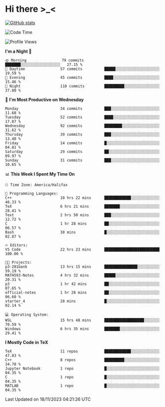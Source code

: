 # Hi there \>_<

[![GitHub stats](https://github-readme-stats.vercel.app/api?username=ARessegetesStery&show_icons=true&theme=transparent)](https://github.com/anuraghazra/github-readme-stats)

<!--START_SECTION:waka-->
![Code Time](http://img.shields.io/badge/Code%20Time-500%20hrs%2047%20mins-blue)

![Profile Views](http://img.shields.io/badge/Profile%20Views-11-blue)

**I'm a Night 🦉** 

```text
🌞 Morning                79 commits          ███████░░░░░░░░░░░░░░░░░░   27.15 % 
🌆 Daytime                57 commits          █████░░░░░░░░░░░░░░░░░░░░   19.59 % 
🌃 Evening                45 commits          ████░░░░░░░░░░░░░░░░░░░░░   15.46 % 
🌙 Night                  110 commits         █████████░░░░░░░░░░░░░░░░   37.80 % 
```
📅 **I'm Most Productive on Wednesday** 

```text
Monday                   34 commits          ███░░░░░░░░░░░░░░░░░░░░░░   11.68 % 
Tuesday                  52 commits          ████░░░░░░░░░░░░░░░░░░░░░   17.87 % 
Wednesday                92 commits          ████████░░░░░░░░░░░░░░░░░   31.62 % 
Thursday                 39 commits          ███░░░░░░░░░░░░░░░░░░░░░░   13.40 % 
Friday                   14 commits          █░░░░░░░░░░░░░░░░░░░░░░░░   04.81 % 
Saturday                 29 commits          ██░░░░░░░░░░░░░░░░░░░░░░░   09.97 % 
Sunday                   31 commits          ███░░░░░░░░░░░░░░░░░░░░░░   10.65 % 
```


📊 **This Week I Spent My Time On** 

```text
🕑︎ Time Zone: America/Halifax

💬 Programming Languages: 
C++                      10 hrs 22 mins      ████████████░░░░░░░░░░░░░   46.33 % 
TeX                      6 hrs 21 mins       ███████░░░░░░░░░░░░░░░░░░   28.41 % 
Text                     2 hrs 50 mins       ███░░░░░░░░░░░░░░░░░░░░░░   12.72 % 
C                        1 hr 28 mins        ██░░░░░░░░░░░░░░░░░░░░░░░   06.57 % 
Bash                     38 mins             █░░░░░░░░░░░░░░░░░░░░░░░░   02.87 % 

🔥 Editors: 
VS Code                  22 hrs 23 mins      █████████████████████████   100.00 % 

🐱‍💻 Projects: 
p3-281bank               13 hrs 15 mins      ███████████████░░░░░░░░░░   59.19 % 
MATH593-Notes            4 hrs 32 mins       █████░░░░░░░░░░░░░░░░░░░░   20.31 % 
p3                       1 hr 42 mins        ██░░░░░░░░░░░░░░░░░░░░░░░   07.65 % 
official-notes           1 hr 28 mins        ██░░░░░░░░░░░░░░░░░░░░░░░   06.60 % 
starter_4                28 mins             █░░░░░░░░░░░░░░░░░░░░░░░░   02.14 % 

💻 Operating System: 
WSL                      15 hrs 48 mins      ██████████████████░░░░░░░   70.59 % 
Windows                  6 hrs 35 mins       ███████░░░░░░░░░░░░░░░░░░   29.41 % 
```

**I Mostly Code in TeX** 

```text
TeX                      11 repos            ████████████░░░░░░░░░░░░░   47.83 % 
C++                      8 repos             █████████░░░░░░░░░░░░░░░░   34.78 % 
Jupyter Notebook         1 repo              █░░░░░░░░░░░░░░░░░░░░░░░░   04.35 % 
C                        1 repo              █░░░░░░░░░░░░░░░░░░░░░░░░   04.35 % 
MATLAB                   1 repo              █░░░░░░░░░░░░░░░░░░░░░░░░   04.35 % 
```




 Last Updated on 18/11/2023 04:21:26 UTC
<!--END_SECTION:waka-->
